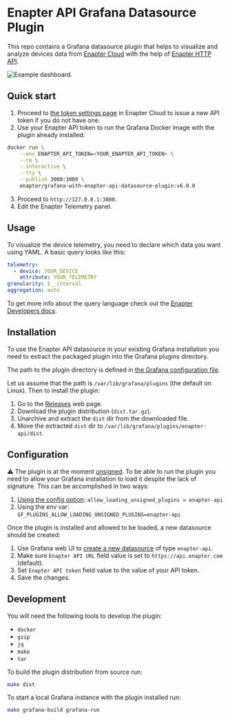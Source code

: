 # Enapter API Grafana Datasource Plugin

This repo contains a Grafana datasource plugin that helps to visualize and
analyze devices data from [Enapter
Cloud](https://handbook.enapter.com/software/cloud/cloud.html) with the help of
[Enapter HTTP API](https://developers.enapter.com/docs/reference/http/intro).

![Example dashboard.](https://raw.githubusercontent.com/Enapter/telemetry-grafana-datasource-plugin/3d2a692c5dd41784628e63cd45e1418b74ff5be4/example-dashboard.png)

## Quick start

1. Proceed to [the token settings page](https://cloud.enapter.com/settings/tokens)
   in Enapter Cloud to issue a new API token if you do not have one.
2. Use your Enapter API token to run the Grafana Docker image with the plugin
   already installed:

```bash
docker run \
	--env ENAPTER_API_TOKEN=<YOUR_ENAPTER_API_TOKEN> \
	--rm \
	--interactive \
	--tty \
	--publish 3000:3000 \
	enapter/grafana-with-enapter-api-datasource-plugin:v6.0.0
```

3. Proceed to `http://127.0.0.1:3000`.
4. Edit the Enapter Telemetry panel.

## Usage

To visualize the device telemetry, you need to declare which data you want
using YAML. A basic query looks like this:

```yaml
telemetry:
  - device: YOUR_DEVICE
    attribute: YOUR_TELEMETRY
granularity: $__interval
aggregation: auto
```

To get more info about the query language check out the [Enapter Developers
docs](https://developers.enapter.com/docs/tutorial/custom-dashboards/query-language).

## Installation

To use the Enapter API datasource in your existing Grafana installation you
need to extract the packaged plugin into the Grafana plugins directory.

The path to the plugin directory is defined in [the Grafana configuration
file](https://grafana.com/docs/grafana/latest/administration/configuration/#plugins).

Let us assume that the path is `/var/lib/grafana/plugins` (the default on
Linux). Then to install the plugin:

1. Go to the
   [Releases](https://github.com/Enapter/api-grafana-datasource-plugin/releases)
   web page.
2. Download the plugin distribution (`dist.tar.gz`).
3. Unarchive and extract the `dist` dir from the downloaded file.
4. Move the extracted `dist` dir to `/var/lib/grafana/plugins/enapter-api/dist`.

## Configuration

⚠️ The plugin is at the moment
[unsigned](https://grafana.com/docs/grafana/latest/administration/plugin-management/#plugin-signatures).
To be able to run the plugin you need to allow your Grafana installation to
load it despite the lack of signature. This can be accomplished in two ways:

1. [Using the config option](https://grafana.com/docs/grafana/latest/setup-grafana/configure-grafana/#allow_loading_unsigned_plugins): `allow_loading_unsigned_plugins = enapter-api`
2. Using the env var: `GF_PLUGINS_ALLOW_LOADING_UNSIGNED_PLUGINS=enapter-api`

Once the plugin is installed and allowed to be loaded, a new datasource should
be created:

1. Use Grafana web UI to [create a new
   datasource](https://grafana.com/docs/grafana/latest/datasources/add-a-data-source/)
   of type `enapter-api`.
2. Make sure `Enapter API URL` field value is set to `https://api.enapter.com`
   (default).
3. Set `Enapter API token` field value to the value of your API token.
4. Save the changes.

## Development

You will need the following tools to develop the plugin:

- `docker`
- `gzip`
- `jq`
- `make`
- `tar`

To build the plugin distribution from source run:

```bash
make dist
```

To start a local Grafana instance with the plugin installed run:

```bash
make grafana-build grafana-run
```
